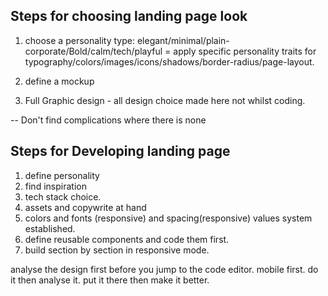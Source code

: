 ## Steps for choosing landing page look

1. choose a personality type: elegant/minimal/plain-corporate/Bold/calm/tech/playful = apply specific personality traits for typography/colors/images/icons/shadows/border-radius/page-layout. 




3. define a mockup 
4. Full Graphic design - all design choice made here not whilst coding. 



-- Don't find complications where there is none


## Steps for Developing landing page

1. define personality 
2. find inspiration 
3. tech stack choice.
4. assets and copywrite at hand 
5. colors and fonts (responsive) and spacing(responsive) values system established. 
6. define reusable components and code them first. 
7. build section by section in responsive mode. 


analyse the design first
before you jump to the code editor.
mobile first.
do it then analyse it. put it there then make it better.




